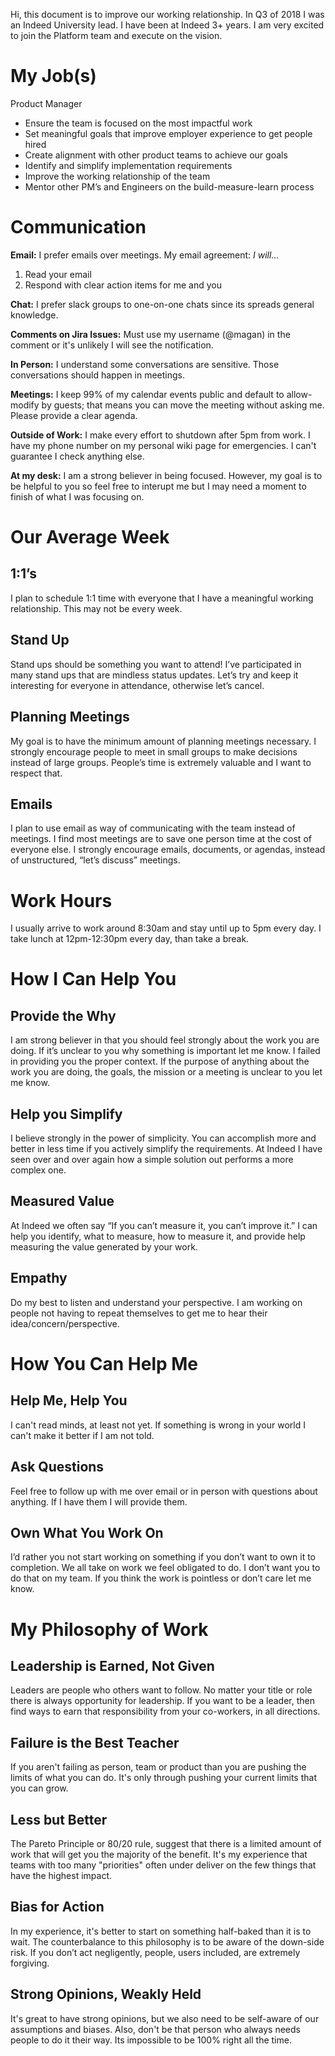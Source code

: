 Hi, this document is to improve our working relationship. In Q3 of 2018 I was an Indeed University lead. I have been at Indeed 3+ years. I am very excited to join the Platform team and execute on the vision.

# My Job(s)
Product Manager
* Ensure the team is focused on the most impactful work
* Set meaningful goals that improve employer experience to get people hired
* Create alignment with other product teams to achieve our goals
* Identify and simplify implementation requirements
* Improve the working relationship of the team
* Mentor other PM’s and Engineers on the build-measure-learn process

# Communication

**Email:** I prefer emails over meetings. My email agreement:
*I will...*
1. Read your email
2. Respond with clear action items for me and you

**Chat:** I prefer slack groups to one-on-one chats since its spreads general knowledge.

**Comments on Jira Issues:** Must use my username (@magan) in the comment or it's unlikely I will see the notification. 

**In Person:** I understand some conversations are sensitive. Those conversations should happen in meetings.

**Meetings:** I keep 99% of my calendar events public and default to allow-modify by guests; that means you can move the meeting without asking me. Please provide a clear agenda.

**Outside of Work:** I make every effort to shutdown after 5pm from work. I have my phone number on my personal wiki page for emergencies. I can't guarantee I check anything else.

**At my desk:** I am a strong believer in being focused. However, my goal is to be helpful to you so feel free to interupt me but I may need a moment to finish of what I was focusing on.

# Our Average Week

## 1:1’s
I plan to schedule 1:1 time with everyone that I have a meaningful working relationship. This may not be every week.

## Stand Up
Stand ups should be something you want to attend! I’ve participated in many stand ups that are mindless status updates. Let’s try and keep it interesting for everyone in attendance, otherwise let’s cancel.

## Planning Meetings
My goal is to have the minimum amount of planning meetings necessary. I strongly encourage people to meet in small groups to make decisions instead of large groups. People’s time is extremely valuable and I want to respect that.

## Emails
I plan to use email as way of communicating with the team instead of meetings. I find most meetings are to save one person time at the cost of everyone else. I strongly encourage emails, documents, or agendas, instead of unstructured, “let’s discuss” meetings.

# Work Hours
I usually arrive to work around 8:30am and stay until up to 5pm every day. I take lunch at 12pm-12:30pm every day, than take a break.

# How I Can Help You

## Provide the Why
I am strong believer in that you should feel strongly about the work you are doing. If it’s unclear to you why something is important let me know. I failed in providing you the proper context. If the purpose of anything about the work you are doing, the goals, the mission or a meeting is unclear to you let me know.

## Help you Simplify
I believe strongly in the power of simplicity. You can accomplish more and better in less time if you actively simplify the requirements. At Indeed I have seen over and over again how a simple solution out performs a more complex one.

## Measured Value
At Indeed we often say “If you can’t measure it, you can’t improve it.” I can help you identify, what to measure, how to measure it, and provide help measuring the value generated by your work.

## Empathy
Do my best to listen and understand your perspective. I am working on people not having to repeat themselves to get me to hear their idea/concern/perspective.

# How You Can Help Me

## Help Me, Help You
I can't read minds, at least not yet. If something is wrong in your world I can't make it better if I am not told.

## Ask Questions
Feel free to follow up with me over email or in person with questions about anything. If I have them I will provide them.

## Own What You Work On
I’d rather you not start working on something if you don’t want to own it to completion. We all take on work we feel obligated to do. I don’t want you to do that on my team. If you think the work is pointless or don’t care let me know.

# My Philosophy of Work

## Leadership is Earned, Not Given
Leaders are people who others want to follow. No matter your title or role there is always opportunity for leadership. If you want to be a leader, then find ways to earn that responsibility from your co-workers, in all directions.

## Failure is the Best Teacher
If you aren't failing as person, team or product than you are pushing the limits of what you can do. It's only through pushing your current limits that you can grow.

## Less but Better
The Pareto Principle or 80/20 rule, suggest that there is a limited amount of work that will get you the majority of the benefit. It's my experience that teams with too many "priorities" often under deliver on the few things that have the highest impact. 

## Bias for Action
In my experience, it's better to start on something half-baked than it is to wait. The counterbalance to this philosophy is to be aware of the down-side risk. If you don’t act negligently, people, users included, are extremely forgiving.

## Strong Opinions, Weakly Held
It's great to have strong opinions, but we also need to be self-aware of our assumptions and biases. Also, don't be that person who always needs people to do it their way. Its impossible to be 100% right all the time.

